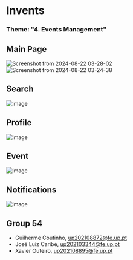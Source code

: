 # Invents

### Theme: "4. Events Management"

## Main Page
![Screenshot from 2024-08-22 03-28-02](https://github.com/user-attachments/assets/1ae26f77-22ed-4c72-b258-77954755a485)
![Screenshot from 2024-08-22 03-24-38](https://github.com/user-attachments/assets/d6fdd654-2cdb-4de1-ae34-0b6aa16a0f97)

## Search
![image](https://github.com/user-attachments/assets/c91f427e-660c-433b-ab1e-7ec0206ecad4)

## Profile
![image](https://github.com/user-attachments/assets/dee5ad68-fd9c-42bd-a52f-b086c946ef46)

## Event
![image](https://github.com/user-attachments/assets/e55bd611-56dc-4e6b-afa6-bb6af8639bb1)


## Notifications
![image](https://github.com/user-attachments/assets/8ecfdd68-4b76-471c-81f2-da763f53a896)




## Group 54

* Guilherme Coutinho, up202108872@fe.up.pt
* José Luiz Caribé, up202103344@fe.up.pt
* Xavier Outeiro, up202108895@fe.up.pt

